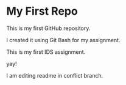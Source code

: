 # My First Repo

This is my first GitHub repository.

I created it using Git Bash for my assignment.

This is my first IDS assignment.

yay!

I am editing readme in conflict branch. 


